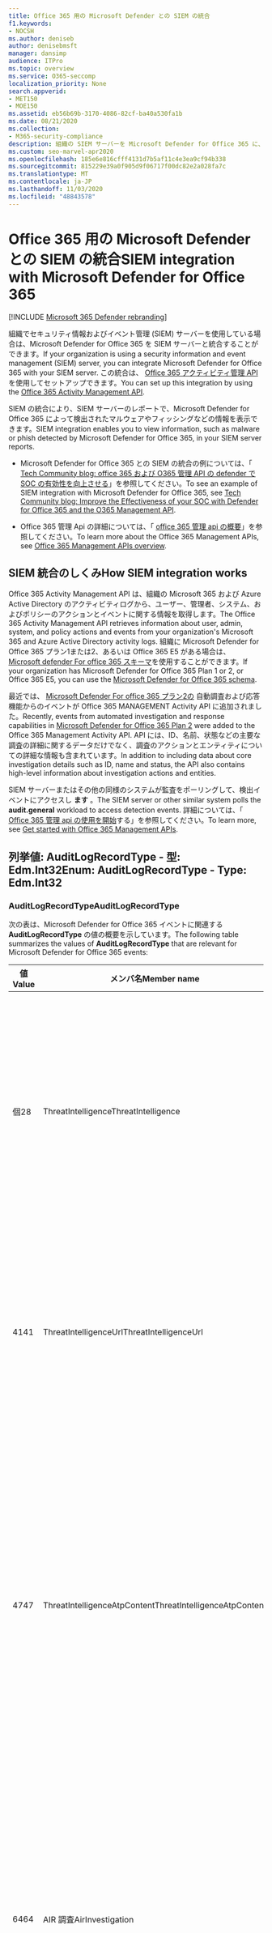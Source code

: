 ```yaml
---
title: Office 365 用の Microsoft Defender との SIEM の統合
f1.keywords:
- NOCSH
ms.author: deniseb
author: denisebmsft
manager: dansimp
audience: ITPro
ms.topic: overview
ms.service: O365-seccomp
localization_priority: None
search.appverid:
- MET150
- MOE150
ms.assetid: eb56b69b-3170-4086-82cf-ba40a530fa1b
ms.date: 08/21/2020
ms.collection:
- M365-security-compliance
description: 組織の SIEM サーバーを Microsoft Defender for Office 365 に、関連する脅威イベントを Office 365 アクティビティ管理 API に統合します。
ms.custom: seo-marvel-apr2020
ms.openlocfilehash: 185e6e816cfff4131d7b5af11c4e3ea9cf94b338
ms.sourcegitcommit: 815229e39a0f905d9f06717f00dc82e2a028fa7c
ms.translationtype: MT
ms.contentlocale: ja-JP
ms.lasthandoff: 11/03/2020
ms.locfileid: "48843578"
---
```

# <a name="siem-integration-with-microsoft-defender-for-office-365"></a><span data-ttu-id="aefd4-103">Office 365 用の Microsoft Defender との SIEM の統合</span><span class="sxs-lookup"><span data-stu-id="aefd4-103">SIEM integration with Microsoft Defender for Office 365</span></span>

[!INCLUDE [Microsoft 365 Defender rebranding](../includes/microsoft-defender-for-office.md)]


<span data-ttu-id="aefd4-104">組織でセキュリティ情報およびイベント管理 (SIEM) サーバーを使用している場合は、Microsoft Defender for Office 365 を SIEM サーバーと統合することができます。</span><span class="sxs-lookup"><span data-stu-id="aefd4-104">If your organization is using a security information and event management (SIEM) server, you can integrate Microsoft Defender for Office 365 with your SIEM server.</span></span> <span data-ttu-id="aefd4-105">この統合は、 [Office 365 アクティビティ管理 API](https://docs.microsoft.com/office/office-365-management-api/office-365-management-activity-api-reference)を使用してセットアップできます。</span><span class="sxs-lookup"><span data-stu-id="aefd4-105">You can set up this integration by using the [Office 365 Activity Management API](https://docs.microsoft.com/office/office-365-management-api/office-365-management-activity-api-reference).</span></span> 

<span data-ttu-id="aefd4-106">SIEM の統合により、SIEM サーバーのレポートで、Microsoft Defender for Office 365 によって検出されたマルウェアやフィッシングなどの情報を表示できます。</span><span class="sxs-lookup"><span data-stu-id="aefd4-106">SIEM integration enables you to view information, such as malware or phish detected by Microsoft Defender for Office 365, in your SIEM server reports.</span></span> 

- <span data-ttu-id="aefd4-107">Microsoft Defender for Office 365 との SIEM の統合の例については、「 [Tech Community blog: office 365 および O365 管理 API の defender で SOC の有効性を向上させる](https://techcommunity.microsoft.com/t5/microsoft-security-and/improve-the-effectiveness-of-your-soc-with-office-365-atp-and/ba-p/1525185)」を参照してください。</span><span class="sxs-lookup"><span data-stu-id="aefd4-107">To see an example of SIEM integration with Microsoft Defender for Office 365, see [Tech Community blog: Improve the Effectiveness of your SOC with Defender for Office 365 and the O365 Management API](https://techcommunity.microsoft.com/t5/microsoft-security-and/improve-the-effectiveness-of-your-soc-with-office-365-atp-and/ba-p/1525185).</span></span>

- <span data-ttu-id="aefd4-108">Office 365 管理 Api の詳細については、「 [office 365 管理 api の概要](https://docs.microsoft.com/office/office-365-management-api/office-365-management-apis-overview)」を参照してください。</span><span class="sxs-lookup"><span data-stu-id="aefd4-108">To learn more about the Office 365 Management APIs, see [Office 365 Management APIs overview](https://docs.microsoft.com/office/office-365-management-api/office-365-management-apis-overview).</span></span>

## <a name="how-siem-integration-works"></a><span data-ttu-id="aefd4-109">SIEM 統合のしくみ</span><span class="sxs-lookup"><span data-stu-id="aefd4-109">How SIEM integration works</span></span>

<span data-ttu-id="aefd4-110">Office 365 Activity Management API は、組織の Microsoft 365 および Azure Active Directory のアクティビティログから、ユーザー、管理者、システム、およびポリシーのアクションとイベントに関する情報を取得します。</span><span class="sxs-lookup"><span data-stu-id="aefd4-110">The Office 365 Activity Management API retrieves information about user, admin, system, and policy actions and events from your organization's Microsoft 365 and Azure Active Directory activity logs.</span></span> <span data-ttu-id="aefd4-111">組織に Microsoft Defender for Office 365 プラン1または2、あるいは Office 365 E5 がある場合は、 [Microsoft defender For office 365 スキーマ](https://docs.microsoft.com/office/office-365-management-api/office-365-management-activity-api-schema#office-365-advanced-threat-protection-and-threat-investigation-and-response-schema)を使用することができます。</span><span class="sxs-lookup"><span data-stu-id="aefd4-111">If your organization has Microsoft Defender for Office 365 Plan 1 or 2, or Office 365 E5, you can use the [Microsoft Defender for Office 365 schema](https://docs.microsoft.com/office/office-365-management-api/office-365-management-activity-api-schema#office-365-advanced-threat-protection-and-threat-investigation-and-response-schema).</span></span>  

<span data-ttu-id="aefd4-112">最近では、 [Microsoft Defender For office 365 プラン2の](office-365-atp.md#microsoft-defender-for-office-365-plan-1-and-plan-2) 自動調査および応答機能からのイベントが Office 365 MANAGEMENT Activity API に追加されました。</span><span class="sxs-lookup"><span data-stu-id="aefd4-112">Recently, events from automated investigation and response capabilities in [Microsoft Defender for Office 365 Plan 2](office-365-atp.md#microsoft-defender-for-office-365-plan-1-and-plan-2) were added to the Office 365 Management Activity API.</span></span> <span data-ttu-id="aefd4-113">API には、ID、名前、状態などの主要な調査の詳細に関するデータだけでなく、調査のアクションとエンティティについての詳細な情報も含まれています。</span><span class="sxs-lookup"><span data-stu-id="aefd4-113">In addition to including data about core investigation details such as ID, name and status, the API also contains high-level information about investigation actions and entities.</span></span>

<span data-ttu-id="aefd4-114">SIEM サーバーまたはその他の同様のシステムが監査をポーリングして、検出イベントにアクセスし **ます** 。</span><span class="sxs-lookup"><span data-stu-id="aefd4-114">The SIEM server or other similar system polls the **audit.general** workload to access detection events.</span></span> <span data-ttu-id="aefd4-115">詳細については、「 [Office 365 管理 api の使用を開始](https://docs.microsoft.com/office/office-365-management-api/get-started-with-office-365-management-apis)する」を参照してください。</span><span class="sxs-lookup"><span data-stu-id="aefd4-115">To learn more, see [Get started with Office 365 Management APIs](https://docs.microsoft.com/office/office-365-management-api/get-started-with-office-365-management-apis).</span></span> 

## <a name="enum-auditlogrecordtype---type-edmint32"></a><span data-ttu-id="aefd4-116">列挙値: AuditLogRecordType - 型: Edm.Int32</span><span class="sxs-lookup"><span data-stu-id="aefd4-116">Enum: AuditLogRecordType - Type: Edm.Int32</span></span>

### <a name="auditlogrecordtype"></a><span data-ttu-id="aefd4-117">AuditLogRecordType</span><span class="sxs-lookup"><span data-stu-id="aefd4-117">AuditLogRecordType</span></span>

<span data-ttu-id="aefd4-118">次の表は、Microsoft Defender for Office 365 イベントに関連する **AuditLogRecordType** の値の概要を示しています。</span><span class="sxs-lookup"><span data-stu-id="aefd4-118">The following table summarizes the values of **AuditLogRecordType** that are relevant for Microsoft Defender for Office 365 events:</span></span>

|<span data-ttu-id="aefd4-119">値</span><span class="sxs-lookup"><span data-stu-id="aefd4-119">Value</span></span>|<span data-ttu-id="aefd4-120">メンバ名</span><span class="sxs-lookup"><span data-stu-id="aefd4-120">Member name</span></span>|<span data-ttu-id="aefd4-121">説明</span><span class="sxs-lookup"><span data-stu-id="aefd4-121">Description</span></span>|
|---|---|---|
|<span data-ttu-id="aefd4-122">個</span><span class="sxs-lookup"><span data-stu-id="aefd4-122">28</span></span>|<span data-ttu-id="aefd4-123">ThreatIntelligence</span><span class="sxs-lookup"><span data-stu-id="aefd4-123">ThreatIntelligence</span></span>|<span data-ttu-id="aefd4-124">Exchange Online Protection からのフィッシングとマルウェアのイベント、および Office 365 の Microsoft Defender。</span><span class="sxs-lookup"><span data-stu-id="aefd4-124">Phishing and malware events from Exchange Online Protection and Microsoft Defender for Office 365.</span></span>|
|<span data-ttu-id="aefd4-125">41</span><span class="sxs-lookup"><span data-stu-id="aefd4-125">41</span></span>|<span data-ttu-id="aefd4-126">ThreatIntelligenceUrl</span><span class="sxs-lookup"><span data-stu-id="aefd4-126">ThreatIntelligenceUrl</span></span>|<span data-ttu-id="aefd4-127">Office 365 の Microsoft Defender では、ブロック時間とブロックを上書きするための安全なリンク。</span><span class="sxs-lookup"><span data-stu-id="aefd4-127">Safe Links time-of-block and block override events from Microsoft Defender for Office 365.</span></span>|
|<span data-ttu-id="aefd4-128">47</span><span class="sxs-lookup"><span data-stu-id="aefd4-128">47</span></span>|<span data-ttu-id="aefd4-129">ThreatIntelligenceAtpContent</span><span class="sxs-lookup"><span data-stu-id="aefd4-129">ThreatIntelligenceAtpContent</span></span>|<span data-ttu-id="aefd4-130">Microsoft Defender for Office 365 の、SharePoint Online、OneDrive for Business、Microsoft Teams のファイルのフィッシングとマルウェアのイベント。</span><span class="sxs-lookup"><span data-stu-id="aefd4-130">Phishing and malware events for files in SharePoint Online, OneDrive for Business, and Microsoft Teams, from Microsoft Defender for Office 365.</span></span>|
|<span data-ttu-id="aefd4-131">64</span><span class="sxs-lookup"><span data-stu-id="aefd4-131">64</span></span>|<span data-ttu-id="aefd4-132">AIR 調査</span><span class="sxs-lookup"><span data-stu-id="aefd4-132">AirInvestigation</span></span>|<span data-ttu-id="aefd4-133">Microsoft Defender for Office 365 プラン2から、調査の詳細や関連する成果物などの自動化された調査と応答イベント。</span><span class="sxs-lookup"><span data-stu-id="aefd4-133">Automated investigation and response events, such as investigation details and relevant artifacts, from Microsoft Defender for Office 365 Plan 2.</span></span>|
|

> [!IMPORTANT]
> <span data-ttu-id="aefd4-134">SIEM と Microsoft Defender for Office 365 の統合をセットアップするには、全体管理者であるか、セキュリティ & コンプライアンスセンターに対してセキュリティ管理者の役割が割り当てられている必要があります。</span><span class="sxs-lookup"><span data-stu-id="aefd4-134">You must be a global administrator or have the security administrator role assigned for the Security & Compliance Center to set up SIEM integration with Microsoft Defender for Office 365.</span></span><br/><span data-ttu-id="aefd4-135">Microsoft 365 環境では、監査ログを有効にする必要があります。</span><span class="sxs-lookup"><span data-stu-id="aefd4-135">Audit logging must be turned on for your Microsoft 365 environment.</span></span> <span data-ttu-id="aefd4-136">この問題に関するヘルプを表示するには、「 [監査ログの検索を有効または無効](../../compliance/turn-audit-log-search-on-or-off.md)にする」を参照してください。</span><span class="sxs-lookup"><span data-stu-id="aefd4-136">To get help with this, see [Turn audit log search on or off](../../compliance/turn-audit-log-search-on-or-off.md).</span></span>

## <a name="see-also"></a><span data-ttu-id="aefd4-137">関連項目</span><span class="sxs-lookup"><span data-stu-id="aefd4-137">See also</span></span>

[<span data-ttu-id="aefd4-138">Office 365 脅威の調査および対応</span><span class="sxs-lookup"><span data-stu-id="aefd4-138">Office 365 threat investigation and response</span></span>](office-365-ti.md)

[<span data-ttu-id="aefd4-139">Office 365 での自動調査および対応 (AIR)</span><span class="sxs-lookup"><span data-stu-id="aefd4-139">Automated investigation and response (AIR) in Office 365</span></span>](automated-investigation-response-office.md)

